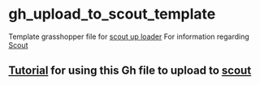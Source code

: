 # gh_upload_to_scout_template
Template grasshopper file for [scout up loader](https://scoutbeta.kpfui.dev/)
For information regarding [Scout](https://scout.build/)

## [Tutorial](https://kpfdev.github.io/scout-docs/documentation/rhino-to-scout.html) for using this Gh file to upload to [scout](https://scoutbeta.kpfui.dev/)
